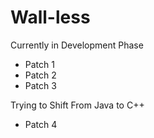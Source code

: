 # Wall-less

Currently in Development Phase
- Patch 1
- Patch 2
- Patch 3

Trying to Shift From Java to C++

- Patch 4

